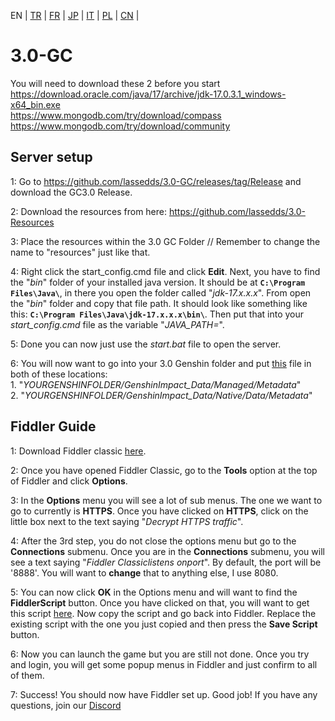 EN | <a href="https://github.com/Frontrooms/3.0-GC/blob/main/README.tr.md">TR</a> | <a href="https://github.com/Frontrooms/3.0-GC/blob/main/README_FR.md">FR</a> | <a href="https://github.com/Frontrooms/3.0-GC/blob/main/README_JP.md">JP</a> | <a href="https://github.com/Frontrooms/3.0-GC/blob/main/README_IT.md">IT</a> | <a href="https://github.com/Frontrooms/3.0-GC/blob/main/README_pl.md">PL</a> | <a href="https://github.com/Frontrooms/3.0-GC/blob/main/README_zh.md">CN</a> |

# 3.0-GC

You will need to download these 2 before you start<br>
https://download.oracle.com/java/17/archive/jdk-17.0.3.1_windows-x64_bin.exe<br>
https://www.mongodb.com/try/download/compass<br>
https://www.mongodb.com/try/download/community<br>

## Server setup

1: Go to https://github.com/lassedds/3.0-GC/releases/tag/Release and download the GC3.0 Release.

2: Download the resources from here: https://github.com/lassedds/3.0-Resources

3: Place the resources within the 3.0 GC Folder // Remember to change the name to "resources" just like that.

4: Right click the start_config.cmd file and click **Edit**. Next, you have to find the "*bin*" folder of your installed java version. It should be at **`C:\Program Files\Java\`**, in there you open the folder called "*jdk-17.x.x.x*". From open the "*bin*" folder and copy that file path. It should look like something like this: **`C:\Program Files\Java\jdk-17.x.x.x\bin\`**.  Then put that into your *start_config.cmd* file as the variable "*JAVA_PATH=*".

5: Done you can now just use the *start.bat* file to open the server.

6: You will now want to go into your 3.0 Genshin folder and put <a href="https://drive.google.com/file/d/1esXUB4Q_Y_wDjvqnNbN8jiQUKsO11N1S/view?usp=sharing">this</a> file in both of these locations:<br>
	1. "*YOURGENSHINFOLDER/GenshinImpact_Data/Managed/Metadata*"<br>
	2. "*YOURGENSHINFOLDER/GenshinImpact_Data/Native/Data/Metadata*"

## Fiddler Guide

1: Download Fiddler classic <a href=https://www.telerik.com/download/fiddler>here</a>.

2: Once you have opened Fiddler Classic, go to the **Tools** option at the top of Fiddler and click **Options**.

3: In the **Options** menu you will see a lot of sub menus. The one we want to go to currently is **HTTPS**. Once you have clicked on **HTTPS**, click on the little box next to the text saying "*Decrypt HTTPS traffic*".

4: After the 3rd step, you do not close the options menu but go to the **Connections** submenu. Once you are in the **Connections** submenu, you will see a text saying "*Fiddler Classiclistens onport*". By default, the port will be '8888'. You will want to **change** that to anything else, I use 8080.

5: You can now click **OK** in the Options menu and will want to find the **FiddlerScript** button. Once you have clicked on that, you will want to get this script <a href=https://github.lunatic.moe/fiddlerscript>here</a>. Now copy the script and go back into Fiddler. Replace the existing script with the one you just copied and then press the **Save Script** button.

6: Now you can launch the game but you are still not done. Once you try and login, you will get some popup menus in Fiddler and just confirm to all of them.

7: Success! You should now have Fiddler set up. Good job! If you have any questions, join our <a href=https://discord.gg/AYtB7Q2er8>Discord</a>
